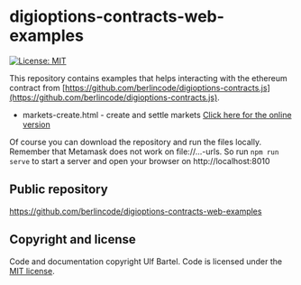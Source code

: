 digioptions-contracts-web-examples
=====================

[![License: MIT](https://img.shields.io/badge/License-MIT-yellow.svg)](https://github.com/berlincode/digioptions-contracts-web-examples/blob/master/LICENSE)

This repository contains examples that helps interacting with the ethereum contract from
[https://github.com/berlincode/digioptions-contracts.js](https://github.com/berlincode/digioptions-contracts.js).

 * markets-create.html - create and settle markets [Click here for the online version](https://berlincode.github.io/digioptions-contracts-web-examples/markets-create.html)

Of course you can download the repository and run the files locally. Remember that Metamask does not work on file://...-urls.
So run `npm run serve` to start a server and open your browser on http://localhost:8010

Public repository
-----------------

https://github.com/berlincode/digioptions-contracts-web-examples

Copyright and license
---------------------

Code and documentation copyright Ulf Bartel. Code is licensed under the
[MIT license](./LICENSE).
